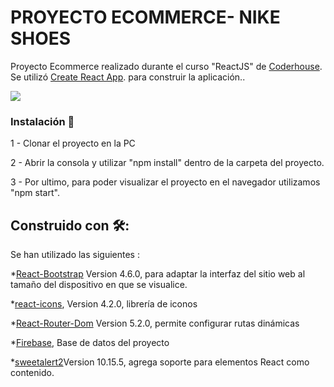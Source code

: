 # PROYECTO ECOMMERCE- NIKE SHOES

Proyecto Ecommerce realizado durante el curso "ReactJS" de [Coderhouse](https://www.coderhouse.com).
Se utilizó [Create React App](https://es.reactjs.org/docs/create-a-new-react-app.html). para construir la aplicación..

![](https://i.imgur.com/mghOUBvt.gif)

### Instalación 🔧
1 - Clonar el proyecto en la PC

2 - Abrir la consola y utilizar "npm install" dentro de la carpeta del proyecto.

3 - Por ultimo, para poder visualizar el proyecto en el navegador utilizamos "npm start".


## Construido con 🛠️:

Se han utilizado las siguientes :

*[React-Bootstrap](https://platzi.com/tutoriales/1199-react/3051-incluir-bootstrap-en-react/) Version 4.6.0, para adaptar la interfaz del sitio web al tamaño del dispositivo en que se visualice.

*[react-icons](https://fontawesome.com/how-to-use/on-the-web/using-with/react), Version 4.2.0, librería de iconos

*[React-Router-Dom](https://www.npmjs.com/package/react-router-dom) Version 5.2.0, permite configurar rutas dinámicas

*[Firebase](https://firebase.google.com/), Base de datos del proyecto

*[sweetalert2](https://sweetalert2.github.io/#download)Version 10.15.5, agrega soporte para elementos React como contenido.


